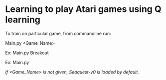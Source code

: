# Learning to play Atari games using Q learning

To train on particular game, from commandline run:

Main.py <Game_Name>

Ex: Main.py Breakout

Ex: Main.py

*If <Game_Name> is not given, Seaquest-v0 is loaded by default.*

